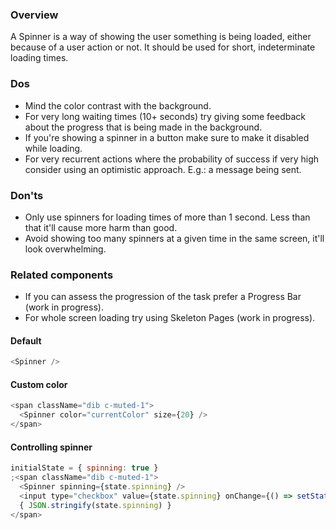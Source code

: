 ### Overview
A Spinner is a way of showing the user something is being loaded, either because of a user action or not. It should be used for short, indeterminate loading times.

### Dos
- Mind the color contrast with the background.
- For very long waiting times (10+ seconds) try giving some feedback about the progress that is being made in the background.
- If you're showing a spinner in a button make sure to make it disabled while loading.
- For very recurrent actions where the probability of success if very high consider using an optimistic approach. E.g.: a message being sent. 

### Don'ts
- Only use spinners for loading times of more than 1 second. Less than that it'll cause more harm than good.
- Avoid showing too many spinners at a given time in the same screen, it'll look overwhelming.

### Related components
- If you can assess the progression of the task prefer a Progress Bar (work in progress).
- For whole screen loading try using Skeleton Pages (work in progress).


#### Default

```js
<Spinner />
```

#### Custom color

```js
<span className="dib c-muted-1">
  <Spinner color="currentColor" size={20} />
</span>
```

#### Controlling spinner
```js
initialState = { spinning: true }
;<span className="dib c-muted-1">
  <Spinner spinning={state.spinning} />
  <input type="checkbox" value={state.spinning} onChange={() => setState({ spinning: !state.spinning })} />
  { JSON.stringify(state.spinning) }
</span>
```
